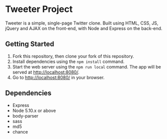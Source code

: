 # Tweeter Project

Tweeter is a simple, single-page Twitter clone. Built using HTML, CSS, JS, jQuery and AJAX on the front-end, with Node and Express on the back-end.



## Getting Started

1. Fork this repository, then clone your fork of this repository.
2. Install dependencies using the `npm install` command.
3. Start the web server using the `npm run local` command. The app will be served at <http://localhost:8080/>.
4. Go to <http://localhost:8080/> in your browser.

## Dependencies

- Express
- Node 5.10.x or above
- body-parser
- sass
- md5
- chance
